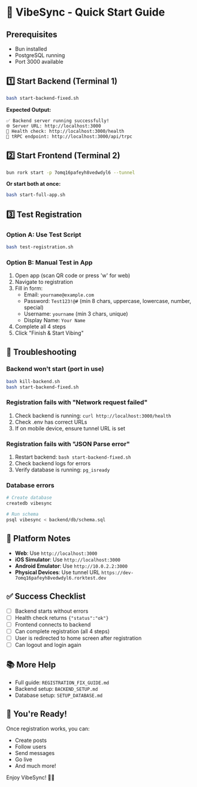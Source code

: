 # 🚀 VibeSync - Quick Start Guide

## Prerequisites

- Bun installed
- PostgreSQL running
- Port 3000 available

## 1️⃣ Start Backend (Terminal 1)

```bash
bash start-backend-fixed.sh
```

**Expected Output:**
```
✅ Backend server running successfully!
🌐 Server URL: http://localhost:3000
🏥 Health check: http://localhost:3000/health
🔌 tRPC endpoint: http://localhost:3000/api/trpc
```

## 2️⃣ Start Frontend (Terminal 2)

```bash
bun rork start -p 7omq16pafeyh8vedwdyl6 --tunnel
```

**Or start both at once:**
```bash
bash start-full-app.sh
```

## 3️⃣ Test Registration

### Option A: Use Test Script
```bash
bash test-registration.sh
```

### Option B: Manual Test in App
1. Open app (scan QR code or press 'w' for web)
2. Navigate to registration
3. Fill in form:
   - Email: `yourname@example.com`
   - Password: `Test123!@#` (min 8 chars, uppercase, lowercase, number, special)
   - Username: `yourname` (min 3 chars, unique)
   - Display Name: `Your Name`
4. Complete all 4 steps
5. Click "Finish & Start Vibing"

## 🐛 Troubleshooting

### Backend won't start (port in use)
```bash
bash kill-backend.sh
bash start-backend-fixed.sh
```

### Registration fails with "Network request failed"
1. Check backend is running: `curl http://localhost:3000/health`
2. Check .env has correct URLs
3. If on mobile device, ensure tunnel URL is set

### Registration fails with "JSON Parse error"
1. Restart backend: `bash start-backend-fixed.sh`
2. Check backend logs for errors
3. Verify database is running: `pg_isready`

### Database errors
```bash
# Create database
createdb vibesync

# Run schema
psql vibesync < backend/db/schema.sql
```

## 📱 Platform Notes

- **Web**: Use `http://localhost:3000`
- **iOS Simulator**: Use `http://localhost:3000`
- **Android Emulator**: Use `http://10.0.2.2:3000`
- **Physical Devices**: Use tunnel URL `https://dev-7omq16pafeyh8vedwdyl6.rorktest.dev`

## ✅ Success Checklist

- [ ] Backend starts without errors
- [ ] Health check returns `{"status":"ok"}`
- [ ] Frontend connects to backend
- [ ] Can complete registration (all 4 steps)
- [ ] User is redirected to home screen after registration
- [ ] Can logout and login again

## 📚 More Help

- Full guide: `REGISTRATION_FIX_GUIDE.md`
- Backend setup: `BACKEND_SETUP.md`
- Database setup: `SETUP_DATABASE.md`

## 🎉 You're Ready!

Once registration works, you can:
- Create posts
- Follow users
- Send messages
- Go live
- And much more!

Enjoy VibeSync! 🎵✨
